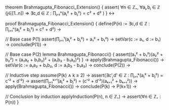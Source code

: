 theorem Brahmagupta_Fibonacci_Extension() {
  assert(
    ∀n ∈ ℤ₊, ∀aⱼ,bⱼ ∈ ℤ (j∈[1..n]) ⇒ 
    ∃c,d ∈ ℤ : ∏ⱼ₌₁ⁿ(aⱼ² + bⱼ²) = c² + d²
  )
} ↔

proof Brahmagupta_Fibonacci_Extension() {
  define(P(n) := ∃c,d ∈ ℤ : ∏ⱼ₌₁ⁿ(aⱼ² + bⱼ²) = c² + d²) →
  
  // Base case P(1)
  assert(∏ⱼ₌₁¹(aⱼ² + bⱼ²) = a₁² + b₁²) →
  setVar(c := a₁, d := b₁) →
  conclude(P(1)) →
  
  // Base case P(2)
  lemma Brahmagupta_Fibonacci() {
    assert((a₁² + b₁²)(a₂² + b₂²) = (a₁a₂ + b₁b₂)² + (a₁b₂ - b₁a₂)²)
  } →
  apply(Brahmagupta_Fibonacci()) →
  setVar(c := a₁a₂ + b₁b₂, d := a₁b₂ - b₁a₂) →
  conclude(P(2)) →
  
  // Inductive step
  assume(P(k) ∧ k ≥ 2) →
  assert(∃c',d' ∈ ℤ : ∏ⱼ₌₁ᵏ(aⱼ² + bⱼ²) = c'² + d'²) →
  assert(∏ⱼ₌₁ᵏ⁺¹(aⱼ² + bⱼ²) = (c'² + d'²)(aₖ₊₁² + bₖ₊₁²)) →
  apply(Brahmagupta_Fibonacci()) →
  conclude(P(k) → P(k+1)) →
  
  // Conclusion by induction
  applyInduction(P(n), n ∈ ℤ₊) →
  assert(∀n ∈ ℤ₊ : P(n))
}